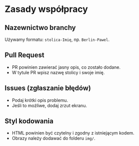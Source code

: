 # Zasady współpracy

## Nazewnictwo branchy
Używamy formatu: `stolica-Imię`, np. `Berlin-Pawel`.

## Pull Request
- PR powinien zawierać jasny opis, co zostało dodane.
- W tytule PR wpisz nazwę stolicy i swoje imię.

## Issues (zgłaszanie błędów)
- Podaj krótki opis problemu.
- Jeśli to możliwe, dodaj zrzut ekranu.

## Styl kodowania
- HTML powinien być czytelny i zgodny z istniejącym kodem.
- Obrazy należy dodawać do folderu `img/`.
